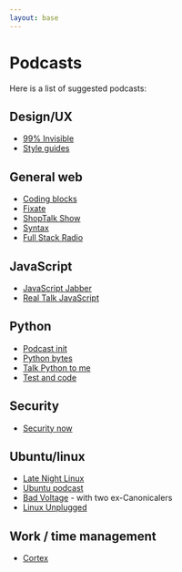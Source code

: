```yaml
---
layout: base
---
```


# Podcasts

Here is a list of suggested podcasts:

## Design/UX
- [99% Invisible](https://99percentinvisible.org/)
- [Style guides](http://styleguides.io/podcast/)

## General web
- [Coding blocks](https://www.codingblocks.net/)
- [Fixate](https://fixate.it/podcast/)
- [ShopTalk Show](http://shoptalkshow.com/)
- [Syntax](https://syntax.fm/)
- [Full Stack Radio](http://www.fullstackradio.com/)

## JavaScript
- [JavaScript Jabber](https://devchat.tv/js-jabber/)
- [Real Talk JavaScript](https://realtalkjavascript.simplecast.fm/)

## Python
- [Podcast init](https://www.podcastinit.com/)
- [Python bytes](https://pythonbytes.fm/)
- [Talk Python to me](https://talkpython.fm/)
- [Test and code](http://testandcode.com/)

## Security
- [Security now](https://twit.tv/shows/security-now)

## Ubuntu/linux
- [Late Night Linux](https://latenightlinux.com/)
- [Ubuntu podcast](http://ubuntupodcast.org/)
- [Bad Voltage](https://www.badvoltage.org/) - with two ex-Canonicalers
- [Linux Unplugged](http://linuxunplugged.com/)

## Work / time management
- [Cortex](https://www.relay.fm/cortex)
